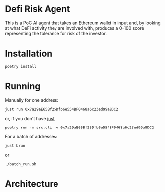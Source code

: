 # Defi Risk Agent
This is a PoC AI agent that takes an Ethereum wallet in input and, by looking at what DeFi activity they are involved with, produces a 0-100 score representing the tolerance for risk of the investor. 


# Installation
`poetry install`

# Running
Manually for one address:

`just run 0x7a29aE65Bf25Dfb6e554BF0468a6c23ed99a8DC2`

or, if you don't have [just](0x7a29aE65Bf25Dfb6e554BF0468a6c23ed99a8DC2):

`poetry run -m src.cli -v 0x7a29aE65Bf25Dfb6e554BF0468a6c23ed99a8DC2`


For a batch of addresses:

`just brun`

or

`./batch_run.sh`

# Architecture
